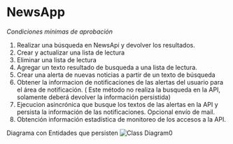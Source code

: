 # NewsApp
_Condiciones mínimas de aprobación_
1. Realizar una búsqueda en NewsApi y devolver los resultados.
2. Crear y actualizar una lista de lectura
3. Eliminar una lista de lectura
4. Agregar un texto resultado de busqueda a una lista de lectura.
5. Crear una alerta de nuevas noticias a partir de un texto de búsqueda
6. Obtener la informacion de notificaciones de las alertas del usuario para el área de notificación. ( Este método no realiza la busqueda en la API, solamente deberá devolver la información persistida)
7. Ejecucion asincrónica que busque los textos de las alertas en la API y persista la información de las notificaciones. Opcional envío de mail.
8. Obtención información estadística de monitoreo de los accesos a la API.

Diagrama con Entidades que persisten ![Class Diagram0](https://github.com/DesarrolloDeSW/NewsApp/assets/121949875/000d18ec-5573-4f8f-b76c-549c61c54ec7)

